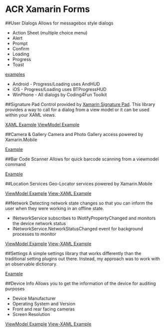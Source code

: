 ACR Xamarin Forms
=================

##User Dialogs
Allows for messagebox style dialogs

* Action Sheet (multiple choice menu)
* Alert
* Prompt
* Confirm
* Loading
* Progress
* Toast

[examples](https://github.com/aritchie/acr-xamarin-forms/blob/master/Samples/Samples/ViewModels/UserDialogViewModel.cs)

* Android - Progress/Loading uses AndHUD
* iOS - Progress/Loading uses BTProgressHUD
* WinPhone - All dialogs by Coding4Fun Toolkit  


##Signature Pad
Control provided by [Xamarin Signature Pad](https://github.com/xamarin/SignaturePad).  This library provides a way to call for a dialog from a view model or
it can be used within your XAML views.

[XAML Example](https://github.com/aritchie/acr-xamarin-forms/blob/master/Samples/Samples/Views/SignatureXamlView.xaml)
[ViewModel Example](https://github.com/aritchie/acr-xamarin-forms/blob/master/Samples/Samples/ViewModels/SignatureListViewModel.cs)


##Camera & Gallery
Camera and Photo Gallery access powered by Xamarin.Mobile

[Example](https://github.com/aritchie/acr-xamarin-forms/blob/master/Samples/Samples/ViewModels/PhotoViewModel.cs)


##Bar Code Scanner
Allows for quick barcode scanning from a viewmodel command

[Example](https://github.com/aritchie/acr-xamarin-forms/blob/master/Samples/Samples/ViewModels/BarCodeViewModel.cs)


##Location Services
Geo-Locator services powered by Xamarin.Mobile

[ViewModel Example](https://github.com/aritchie/acr-xamarin-forms/blob/master/Samples/Samples/ViewModels/LocationViewModel.cs)
[View-XAML Example](https://github.com/aritchie/acr-xamarin-forms/blob/master/Samples/Samples/Views/LocationView.xaml)


##Network
Detecting network state changes so that you can inform
the user when they were working in an offline state.

* INetworkService subscribes to INotifyPropertyChanged and monitors the device network status
* INetworkService.NetworkStatusChanged event for background processes to monitor

[ViewModel Example](https://github.com/aritchie/acr-xamarin-forms/blob/master/Samples/Samples/ViewModels/NetworkViewModel.cs)
[View-XAML Example](https://github.com/aritchie/acr-xamarin-forms/blob/master/Samples/Samples/Views/NetworkView.xaml)


##Settings
A simple settings library that works differently than the traditional setting plugins out there.  Instead, my approach was to work
with an observable dictionary.

[Example](https://github.com/aritchie/acr-xamarin-forms/blob/master/Samples/Samples/ViewModels/SettingsViewModel.cs)


##Device Info
Allows you to get the information of the device for auditing purposes

* Device Manufacturer
* Operating System and Version
* Front and rear facing cameras
* Screen Resolution

[ViewModel Example](https://github.com/aritchie/acr-xamarin-forms/blob/master/Samples/Samples/ViewModels/DeviceInfoViewModel.cs)
[View-XAML Example](https://github.com/aritchie/acr-xamarin-forms/blob/master/Samples/Samples/Views/DeviceInfoView.xaml)
